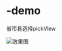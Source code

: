 # -demo
省市县选择pickView

![效果图](https://raw.githubusercontent.com/FuWuChicken/-demo/master/proviceByCity/img/Untitled.gif "这是的效果图")
